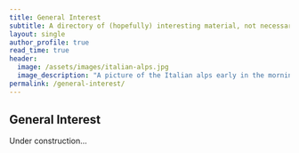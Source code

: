 ```yaml
---
title: General Interest
subtitle: A directory of (hopefully) interesting material, not necessarily from or related to my research
layout: single
author_profile: true
read_time: true
header:
  image: /assets/images/italian-alps.jpg
  image_description: "A picture of the Italian alps early in the morning"
permalink: /general-interest/
---
```



## General Interest


Under construction...
